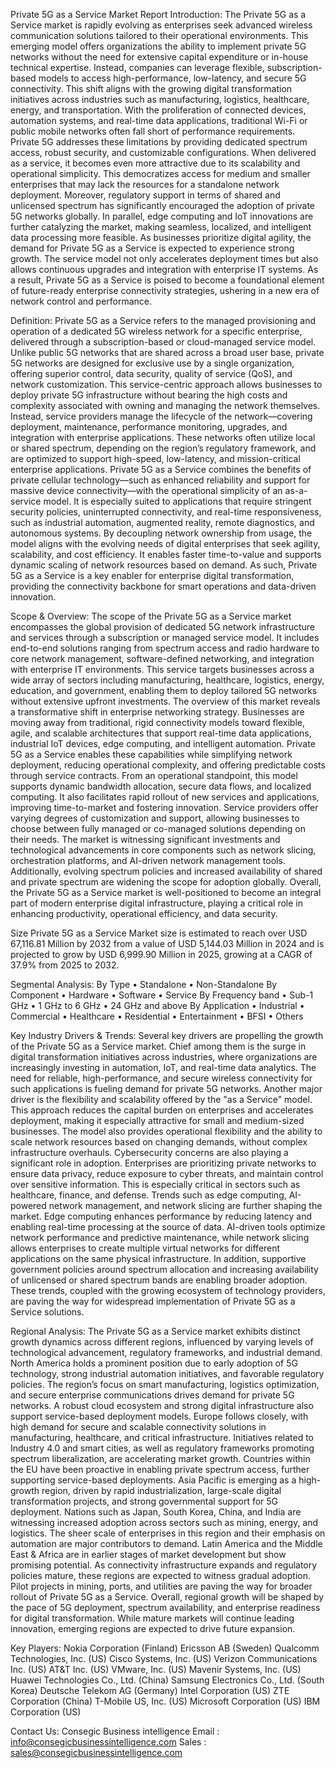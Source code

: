 Private 5G as a Service Market Report
Introduction:
The Private 5G as a Service market is rapidly evolving as enterprises seek advanced wireless communication solutions tailored to their operational environments. This emerging model offers organizations the ability to implement private 5G networks without the need for extensive capital expenditure or in-house technical expertise. Instead, companies can leverage flexible, subscription-based models to access high-performance, low-latency, and secure 5G connectivity. This shift aligns with the growing digital transformation initiatives across industries such as manufacturing, logistics, healthcare, energy, and transportation.
With the proliferation of connected devices, automation systems, and real-time data applications, traditional Wi-Fi or public mobile networks often fall short of performance requirements. Private 5G addresses these limitations by providing dedicated spectrum access, robust security, and customizable configurations. When delivered as a service, it becomes even more attractive due to its scalability and operational simplicity. This democratizes access for medium and smaller enterprises that may lack the resources for a standalone network deployment.
Moreover, regulatory support in terms of shared and unlicensed spectrum has significantly encouraged the adoption of private 5G networks globally. In parallel, edge computing and IoT innovations are further catalyzing the market, making seamless, localized, and intelligent data processing more feasible. As businesses prioritize digital agility, the demand for Private 5G as a Service is expected to experience strong growth. The service model not only accelerates deployment times but also allows continuous upgrades and integration with enterprise IT systems. As a result, Private 5G as a Service is poised to become a foundational element of future-ready enterprise connectivity strategies, ushering in a new era of network control and performance.

Definition:
Private 5G as a Service refers to the managed provisioning and operation of a dedicated 5G wireless network for a specific enterprise, delivered through a subscription-based or cloud-managed service model. Unlike public 5G networks that are shared across a broad user base, private 5G networks are designed for exclusive use by a single organization, offering superior control, data security, quality of service (QoS), and network customization.
This service-centric approach allows businesses to deploy private 5G infrastructure without bearing the high costs and complexity associated with owning and managing the network themselves. Instead, service providers manage the lifecycle of the network—covering deployment, maintenance, performance monitoring, upgrades, and integration with enterprise applications. These networks often utilize local or shared spectrum, depending on the region’s regulatory framework, and are optimized to support high-speed, low-latency, and mission-critical enterprise applications.
Private 5G as a Service combines the benefits of private cellular technology—such as enhanced reliability and support for massive device connectivity—with the operational simplicity of an as-a-service model. It is especially suited to applications that require stringent security policies, uninterrupted connectivity, and real-time responsiveness, such as industrial automation, augmented reality, remote diagnostics, and autonomous systems.
By decoupling network ownership from usage, the model aligns with the evolving needs of digital enterprises that seek agility, scalability, and cost efficiency. It enables faster time-to-value and supports dynamic scaling of network resources based on demand. As such, Private 5G as a Service is a key enabler for enterprise digital transformation, providing the connectivity backbone for smart operations and data-driven innovation.

Scope & Overview:
The scope of the Private 5G as a Service market encompasses the global provision of dedicated 5G network infrastructure and services through a subscription or managed service model. It includes end-to-end solutions ranging from spectrum access and radio hardware to core network management, software-defined networking, and integration with enterprise IT environments. This service targets businesses across a wide array of sectors including manufacturing, healthcare, logistics, energy, education, and government, enabling them to deploy tailored 5G networks without extensive upfront investments.
The overview of this market reveals a transformative shift in enterprise networking strategy. Businesses are moving away from traditional, rigid connectivity models toward flexible, agile, and scalable architectures that support real-time data applications, industrial IoT devices, edge computing, and intelligent automation. Private 5G as a Service enables these capabilities while simplifying network deployment, reducing operational complexity, and offering predictable costs through service contracts.
From an operational standpoint, this model supports dynamic bandwidth allocation, secure data flows, and localized computing. It also facilitates rapid rollout of new services and applications, improving time-to-market and fostering innovation. Service providers offer varying degrees of customization and support, allowing businesses to choose between fully managed or co-managed solutions depending on their needs.
The market is witnessing significant investments and technological advancements in core components such as network slicing, orchestration platforms, and AI-driven network management tools. Additionally, evolving spectrum policies and increased availability of shared and private spectrum are widening the scope for adoption globally. Overall, the Private 5G as a Service market is well-positioned to become an integral part of modern enterprise digital infrastructure, playing a critical role in enhancing productivity, operational efficiency, and data security.

Size
Private 5G as a Service Market size is estimated to reach over USD 67,116.81 Million by 2032 from a value of USD 5,144.03 Million in 2024 and is projected to grow by USD 6,999.90 Million in 2025, growing at a CAGR of 37.9% from 2025 to 2032.

Segmental Analysis:
By Type
•	Standalone
•	Non-Standalone
By Component
•	Hardware
•	Software
•	Service
By Frequency band
•	Sub-1 GHz
•	1 GHz to 6 GHz
•	24 GHz and above
By Application
•	Industrial
•	Commercial
•	Healthcare
•	Residential
•	Entertainment
•	BFSI
•	Others

Key Industry Drivers & Trends:
Several key drivers are propelling the growth of the Private 5G as a Service market. Chief among them is the surge in digital transformation initiatives across industries, where organizations are increasingly investing in automation, IoT, and real-time data analytics. The need for reliable, high-performance, and secure wireless connectivity for such applications is fueling demand for private 5G networks.
Another major driver is the flexibility and scalability offered by the "as a Service" model. This approach reduces the capital burden on enterprises and accelerates deployment, making it especially attractive for small and medium-sized businesses. The model also provides operational flexibility and the ability to scale network resources based on changing demands, without complex infrastructure overhauls.
Cybersecurity concerns are also playing a significant role in adoption. Enterprises are prioritizing private networks to ensure data privacy, reduce exposure to cyber threats, and maintain control over sensitive information. This is especially critical in sectors such as healthcare, finance, and defense.
Trends such as edge computing, AI-powered network management, and network slicing are further shaping the market. Edge computing enhances performance by reducing latency and enabling real-time processing at the source of data. AI-driven tools optimize network performance and predictive maintenance, while network slicing allows enterprises to create multiple virtual networks for different applications on the same physical infrastructure.
In addition, supportive government policies around spectrum allocation and increasing availability of unlicensed or shared spectrum bands are enabling broader adoption. These trends, coupled with the growing ecosystem of technology providers, are paving the way for widespread implementation of Private 5G as a Service solutions.

Regional Analysis:
The Private 5G as a Service market exhibits distinct growth dynamics across different regions, influenced by varying levels of technological advancement, regulatory frameworks, and industrial demand.
North America holds a prominent position due to early adoption of 5G technology, strong industrial automation initiatives, and favorable regulatory policies. The region’s focus on smart manufacturing, logistics optimization, and secure enterprise communications drives demand for private 5G networks. A robust cloud ecosystem and strong digital infrastructure also support service-based deployment models.
Europe follows closely, with high demand for secure and scalable connectivity solutions in manufacturing, healthcare, and critical infrastructure. Initiatives related to Industry 4.0 and smart cities, as well as regulatory frameworks promoting spectrum liberalization, are accelerating market growth. Countries within the EU have been proactive in enabling private spectrum access, further supporting service-based deployments.
Asia Pacific is emerging as a high-growth region, driven by rapid industrialization, large-scale digital transformation projects, and strong governmental support for 5G deployment. Nations such as Japan, South Korea, China, and India are witnessing increased adoption across sectors such as mining, energy, and logistics. The sheer scale of enterprises in this region and their emphasis on automation are major contributors to demand.
Latin America and the Middle East & Africa are in earlier stages of market development but show promising potential. As connectivity infrastructure expands and regulatory policies mature, these regions are expected to witness gradual adoption. Pilot projects in mining, ports, and utilities are paving the way for broader rollout of Private 5G as a Service.
Overall, regional growth will be shaped by the pace of 5G deployment, spectrum availability, and enterprise readiness for digital transformation. While mature markets will continue leading innovation, emerging regions are expected to drive future expansion.

Key Players:
Nokia Corporation (Finland)
Ericsson AB (Sweden)
Qualcomm Technologies, Inc. (US)
Cisco Systems, Inc. (US)
Verizon Communications Inc. (US)
AT&T Inc. (US)
VMware, Inc. (US)
Mavenir Systems, Inc. (US)
Huawei Technologies Co., Ltd. (China)
Samsung Electronics Co., Ltd. (South Korea)
Deutsche Telekom AG (Germany)
Intel Corporation (US)
ZTE Corporation (China)
T-Mobile US, Inc. (US)
Microsoft Corporation (US)
IBM Corporation (US)


Contact Us:
Consegic Business intelligence 
Email :   info@consegicbusinessintelligence.com
Sales :  sales@consegicbusinessintelligence.com

